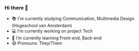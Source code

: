 ### Hi there 👋

- 📚 I'm currently studying Communication, Multimedia Design (Hogeschool van Amsterdam)
- 💻 I’m currently working on project Tech 
- 🌱 I’m currently learning Front-end, Back-end 
- 😄 Pronouns: They/Them

